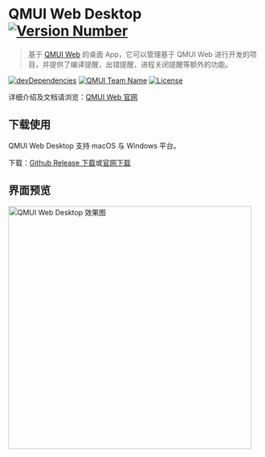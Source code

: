 # QMUI Web Desktop [![Version Number](https://img.shields.io/npm/v/generator-qmui.svg?style=flat)](https://github.com/QMUI/qmui_web_desktop/ "Version Number")
> 基于 [QMUI Web](https://github.com/QMUI/qmui_web) 的桌面 App，它可以管理基于 QMUI Web 进行开发的项目，并提供了编译提醒，出错提醒，进程关闭提醒等额外的功能。 

[![devDependencies](https://img.shields.io/david/dev/QMUI/qmui_web_desktop.svg?style=flat)](https://ci.appveyor.com/project/QMUI/qmui_web_desktop "devDependencies") 
[![QMUI Team Name](https://img.shields.io/badge/Team-QMUI-brightgreen.svg?style=flat)](https://github.com/QMUI "QMUI Team") 
[![License](https://img.shields.io/badge/license-MIT-blue.svg?style=flat)](http://opensource.org/licenses/MIT "Feel free to contribute.") 

详细介绍及文档请浏览：[QMUI Web 官网](http://qmuiteam.com/web)

## 下载使用
QMUI Web Desktop 支持 macOS 与 Windows 平台。

下载：[Github Release 下载](https://github.com/QMUI/qmui_web_desktop/releases)或[官网下载](http://qmuiteam.com/web/index.html#downloadDirect)

## 界面预览
<img src="https://raw.githubusercontent.com/QMUI/qmuidemo_web/master/public/style/images/independent/App.gif" width="484" alt="QMUI Web Desktop 效果图" />
